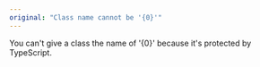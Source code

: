 ```yaml
---
original: "Class name cannot be '{0}'"
---
```


You can't give a class the name of '{0}' because it's protected by TypeScript.
